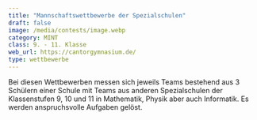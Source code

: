 ```yaml
---
title: "Mannschaftswettbewerbe der Spezialschulen"
draft: false
image: /media/contests/image.webp
category: MINT
class: 9. - 11. Klasse
web_url: https://cantorgymnasium.de/
type: wettbewerbe
---
```

Bei diesen Wettbewerben messen sich jeweils Teams bestehend aus 3 Schülern einer Schule mit Teams aus anderen Spezialschulen der Klassenstufen 9, 10 und 11 in Mathematik, Physik aber auch Informatik. Es werden anspruchsvolle Aufgaben gelöst.
